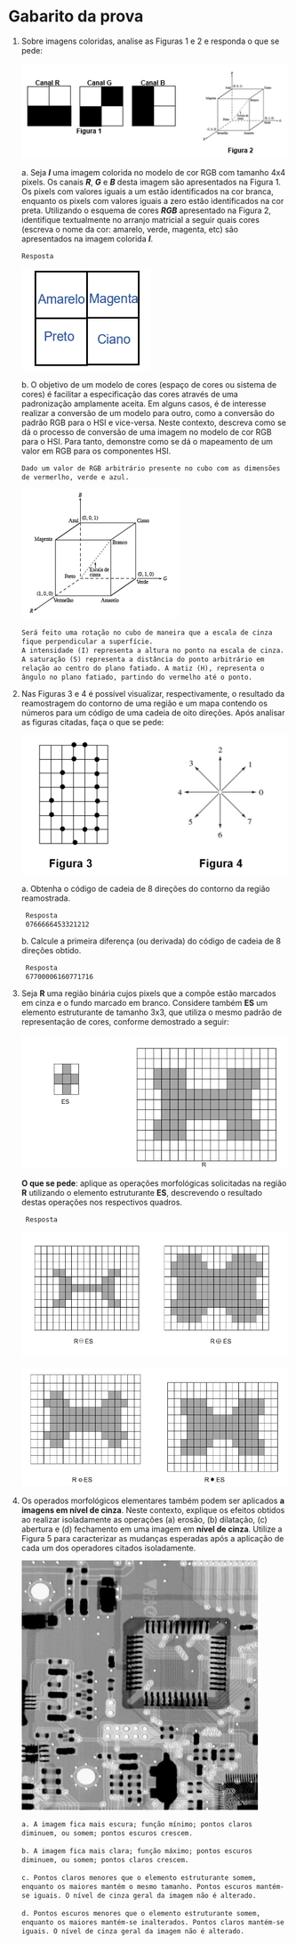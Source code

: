 # Gabarito da prova
1.  Sobre imagens coloridas, analise as Figuras 1 e 2 e responda o que se pede:

    ![Questão 1](https://github.com/talissonavila/IFCEMaracanau/blob/main/Ciencia_da_Computacao/Processamento_Digital_de_Imagens/2023_1/Avaliacao_3/imagens/pdi_2023_1_av3_pergunta_1_i.PNG)
    
    a. Seja *__I__* uma imagem colorida no modelo de cor RGB com tamanho 4x4 pixels. Os canais *__R__*, *__G__* e *__B__* desta imagem são apresentados na Figura 1. Os pixels com valores iguais a um estão identificados na cor branca, enquanto os pixels com valores iguais a zero estão identificados na cor preta. Utilizando o esquema de cores *__RGB__* apresentado na Figura 2, identifique textualmente no arranjo matricial a seguir quais cores (escreva o nome da cor: amarelo, verde, magenta, etc) são apresentados na imagem colorida *__I__*.

        Resposta 

    ![Resposta da questão 1](https://github.com/talissonavila/IFCEMaracanau/blob/main/Ciencia_da_Computacao/Processamento_Digital_de_Imagens/2023_1/Avaliacao_3/imagens/pdi_2023_1_av3_resposta_1_i.PNG)

    b.	O objetivo de um modelo de cores (espaço de cores ou sistema de cores) é facilitar a especificação das cores através de uma padronização amplamente aceita. Em alguns casos, é de interesse realizar a conversão de um modelo para outro, como a conversão do padrão RGB para o HSI e vice-versa. Neste contexto, descreva como se dá o processo de conversão de uma imagem no modelo de cor RGB para o HSI. Para tanto, demonstre como se dá o mapeamento de um valor em RGB para os componentes HSI.

        Dado um valor de RGB arbitrário presente no cubo com as dimensões de vermerlho, verde e azul.

    ![Cubo RGB](https://github.com/talissonavila/IFCEMaracanau/blob/main/Ciencia_da_Computacao/Processamento_Digital_de_Imagens/2023_1/Avaliacao_3/imagens/pdi_2023_1_av3_resposta_1_ii.PNG)

        Será feito uma rotação no cubo de maneira que a escala de cinza fique perpendicular a superfície.
        A intensidade (I) representa a altura no ponto na escala de cinza. A saturação (S) representa a distância do ponto arbitrário em relação ao centro do plano fatiado. A matiz (H), representa o ângulo no plano fatiado, partindo do vermelho até o ponto.
    
2. Nas Figuras 3 e 4 é possível visualizar, respectivamente, o resultado da reamostragem do contorno de uma região e um mapa contendo os números para um código de uma cadeia de oito direções. Após analisar as figuras citadas, faça o que se pede:

    ![Questão 2](https://github.com/talissonavila/IFCEMaracanau/blob/main/Ciencia_da_Computacao/Processamento_Digital_de_Imagens/2023_1/Avaliacao_3/imagens/pdi_2023_1_av3_pergunta_2_i.PNG)

    a.	Obtenha o código de cadeia de 8 direções do contorno da região reamostrada. 
        
        Resposta
        0766666453321212

    b.	Calcule a primeira diferença (ou derivada) do código de cadeia de 8 direções obtido.

        Resposta
        67700006160771716
    
3. Seja __R__ uma região binária cujos pixels que a compõe estão marcados em cinza e o fundo marcado em branco. Considere também __ES__ um elemento estruturante de tamanho 3x3, que utiliza o mesmo padrão de representação de cores, conforme demostrado a seguir:

    ![Questão 3](https://github.com/talissonavila/IFCEMaracanau/blob/main/Ciencia_da_Computacao/Processamento_Digital_de_Imagens/2023_1/Avaliacao_3/imagens/pdi_2023_1_av3_pergunta_3_i.PNG)

    __O que se pede__: aplique as operações morfológicas solicitadas na região __R__ utilizando o elemento estruturante __ES__, descrevendo o resultado destas operações nos respectivos quadros.
        
        Resposta

    ![Resposta questão 3 i](https://github.com/talissonavila/IFCEMaracanau/blob/main/Ciencia_da_Computacao/Processamento_Digital_de_Imagens/2023_1/Avaliacao_3/imagens/pdi_2023_1_av3_resposta_3_i.PNG)

    ![Resposta questão 3 ii](https://github.com/talissonavila/IFCEMaracanau/blob/main/Ciencia_da_Computacao/Processamento_Digital_de_Imagens/2023_1/Avaliacao_3/imagens/pdi_2023_1_av3_resposta_3_ii.PNG)

4.  Os operados morfológicos elementares também podem ser aplicados __a imagens em nível de cinza__. Neste contexto, explique os efeitos obtidos ao realizar isoladamente as operações (a) erosão, (b) dilatação, (c) abertura e (d) fechamento em uma imagem em __nível de cinza__. Utilize a Figura 5 para caracterizar as mudanças esperadas após a aplicação de cada um dos operadores citados isoladamente.

    ![Figura 5](https://github.com/talissonavila/IFCEMaracanau/blob/main/Ciencia_da_Computacao/Processamento_Digital_de_Imagens/2023_1/Avaliacao_3/imagens/pdi_2023_1_av3_pergunta_4_i.png)

        a. A imagem fica mais escura; função mínimo; pontos claros diminuem, ou somem; pontos escuros crescem.
        
        b. A imagem fica mais clara; função máximo; pontos escuros diminuem, ou somem; pontos claros crescem.

        c. Pontos claros menores que o elemento estruturante somem, enquanto os maiores mantém o mesmo tamanho. Pontos escuros mantém-se iguais. O nível de cinza geral da imagem não é alterado.

        d. Pontos escuros menores que o elemento estruturante somem, enquanto os maiores mantém-se inalterados. Pontos claros mantém-se iguais. O nível de cinza geral da imagem não é alterado.